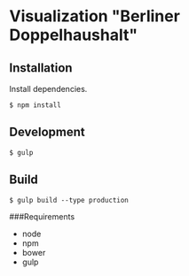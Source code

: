 # Visualization "Berliner Doppelhaushalt"

## Installation

Install dependencies. 

```
$ npm install
```

## Development

```
$ gulp
```


## Build

```
$ gulp build --type production
```


###Requirements
* node
* npm
* bower
* gulp